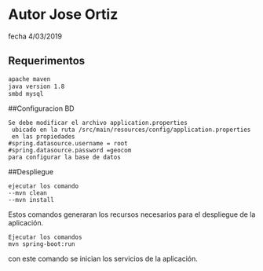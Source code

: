 # Autor Jose Ortiz

fecha 4/03/2019

## Requerimentos

```bash
apache maven
java version 1.8
smbd mysql 
```

##Configuracion BD

```
Se debe modificar el archivo application.properties
 ubicado en la ruta /src/main/resources/config/application.properties
 en las propiedades
#spring.datasource.username = root
#spring.datasource.password =geocom
para configurar la base de datos
 ```
 
##Despliegue

```posicionarse en la raiz del proyecto y abrir una consola, 
ejecutar los comando 
--mvn clean
--mvn install
```
Estos comandos generaran los recursos necesarios para el despliegue de la aplicación.

```
Ejecutar los comandos
mvn spring-boot:run
```
con este comando se inician los servicios de la aplicación.
